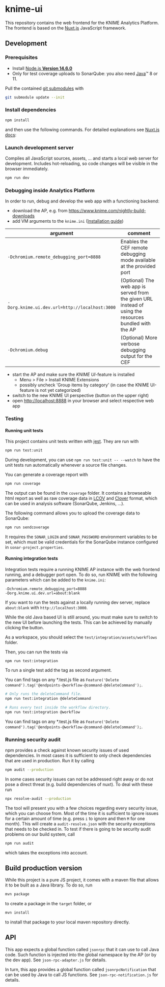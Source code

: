 # knime-ui

This repository contains the web frontend for the KNIME Analytics Platform.
The frontend is based on the [Nuxt.js] JavaScript framework.

## Development

### Prerequisites

- Install [Node.js **Version 14.6.0**][node]
- Only for test coverage uploads to SonarQube: you also need [Java]™ 8 or 11.

Pull the contained [git submodules](https://stackoverflow.com/a/4438292/5134084) with

```sh
git submodule update --init
```

### Install dependencies

```sh
npm install
```

and then use the following commands. For detailed explanations see [Nuxt.js docs]:

### Launch development server

Compiles all JavaScript sources, assets, … and starts a local web server for development. Includes hot-reloading, so
code changes will be visible in the browser immediately.

```sh
npm run dev
```

### Debugging inside Analytics Platform

In order to run, debug and develop the web app with a functioning backend:

- download the AP, e.g. from https://www.knime.com/nightly-build-downloads
- add VM arguments to the `knime.ini` ([Installation guide])

| argument | comment |
|-|-|
| `-Dchromium.remote_debugging_port=8888`| Enables the CEF remote debugging mode available at the provided port |
| `-Dorg.knime.ui.dev.url=http://localhost:3000` | (Optional) The web app is served from the given URL instead of using the resources bundled with the AP |
| `-Dchromium.debug` | (Optional) More verbose debugging output for the CEF |

- start the AP and make sure the _KNIME UI_-feature is installed
  - Menu > File > Install KNIME Extensions
  - possibly uncheck 'Group items by category' (in case the KNIME UI-feature is not yet categorized)
- switch to the new KNIME UI perspective (button on the upper right)
- open <http://localhost:8888> in your browser and select respective web app

### Testing

#### Running unit tests

This project contains unit tests written with [jest].
They are run with

```sh
npm run test:unit
```

During development, you can use `npm run test:unit -- --watch` to have the unit tests run automatically whenever a
source file changes.

You can generate a coverage report with

```sh
npm run coverage
```

The output can be found in the `coverage` folder. It contains a browseable html report as well as raw coverage data in
[LCOV] and [Clover] format, which can be used in analysis software (SonarQube, Jenkins, …).

The following command allows you to upload the coverage data to SonarQube:

```sh
npm run sendcoverage
```

It requires the `SONAR_LOGIN` and `SONAR_PASSWORD` environment variables to be set, which must be valid credentials
for the SonarQube instance configured in `sonar-project.properties`.


#### Running integration tests

Integration tests require a running KNIME AP instance with the web frontend running, and a debugger port open.
To do so, run KNIME with the following parameters which can be added to the `knime.ini`:

```
-Dchromium.remote_debugging_port=8888
-Dorg.knime.ui.dev.url=about:blank
```

If you want to run the tests against a locally running dev server, replace `about:blank` with `http://localhost:3000`.

While the old Java based UI is still around, you must make sure to switch to the new UI before launching the tests.
This can be achieved by manually clicking the button.

As a workspace, you should select the `test/integration/assets/workflows` folder.

Then, you can run the tests via
```
npm run test:integration
```
To run a single test add the tag as second argument.

You can find tags on any \*.test.js file as `Feature('Delete command').tag('@endpoints-@workflow-@command-@deleteCommand');`.

```sh
# Only runs the deleteCommand file.
npm run test:integration @deleteCommand
```

```sh
# Runs every test inside the workflow directory.
npm run test:integration @workflow
```

You can find tags on any *.test.js file as `Feature('Delete command').tag('@endpoints-@workflow-@command-@deleteCommand');`.

### Running security audit

npm provides a check against known security issues of used dependencies. In most cases it is sufficient to only check
dependencies that are used in production. Run it by calling

```sh
npm audit --production
```

In some cases security issues can not be addressed right away or do not pose a direct threat (e.g. build dependencies
of nuxt). To deal with these run

```sh
npx resolve-audit --production
```

The tool will present you with a few choices regarding every security issue, which you can choose from. Most of the
time it is sufficient to ignore issues for a certain amount of time (e.g. press `i` to ignore and then `M` for one
month). This will create a `audit-resolve.json` with the security exceptions that needs to be checked in. To test if
there is going to be security audit problems on our build system, call

```sh
npm run audit
```

which takes the exceptions into account.

## Build production version

While this project is a pure JS project, it comes with a maven file that allows it to be built as a Java library.
To do so, run

```sh
mvn package
```

to create a package in the `target` folder, or

```sh
mvn install
```

to install that package to your local maven repository directly.

## API

This app expects a global function called `jsonrpc` that it can use to call Java code. Such function is injected into
the global namespace by the AP (or by the dev app). See `json-rpc-adapter.js` for details.

In turn, this app provides a global function called `jsonrpcNotification` that can be used by Java to call JS functions.
See `json-rpc-notification.js` for details.


[nuxt.js]: https://nuxtjs.org/
[node]: https://knime-com.atlassian.net/wiki/spaces/SPECS/pages/905281540/Node.js+Installation
[java]: https://www.oracle.com/technetwork/java/javase/downloads/index.html
[nuxt.js docs]: https://nuxtjs.org/guide/commands
[jest]: https://jestjs.io/en
[lcov]: https://github.com/linux-test-project/lcov
[clover]: http://openclover.org/
[Installation guide]: https://docs.knime.com/latest/analytics_platform_installation_guide/index.html#_configuration_settings_and_knime_ini_file